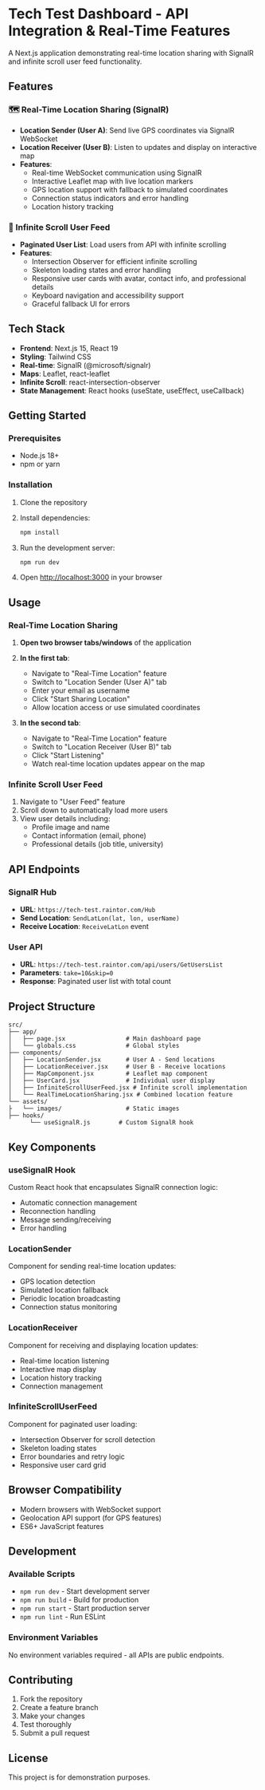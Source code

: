# Tech Test Dashboard - API Integration & Real-Time Features

A Next.js application demonstrating real-time location sharing with SignalR and infinite scroll user feed functionality.

## Features

### 🗺️ Real-Time Location Sharing (SignalR)
- **Location Sender (User A)**: Send live GPS coordinates via SignalR WebSocket
- **Location Receiver (User B)**: Listen to updates and display on interactive map
- **Features**:
  - Real-time WebSocket communication using SignalR
  - Interactive Leaflet map with live location markers
  - GPS location support with fallback to simulated coordinates
  - Connection status indicators and error handling
  - Location history tracking

### 📱 Infinite Scroll User Feed
- **Paginated User List**: Load users from API with infinite scrolling
- **Features**:
  - Intersection Observer for efficient infinite scrolling
  - Skeleton loading states and error handling
  - Responsive user cards with avatar, contact info, and professional details
  - Keyboard navigation and accessibility support
  - Graceful fallback UI for errors

## Tech Stack

- **Frontend**: Next.js 15, React 19
- **Styling**: Tailwind CSS
- **Real-time**: SignalR (@microsoft/signalr)
- **Maps**: Leaflet, react-leaflet
- **Infinite Scroll**: react-intersection-observer
- **State Management**: React hooks (useState, useEffect, useCallback)

## Getting Started

### Prerequisites
- Node.js 18+ 
- npm or yarn

### Installation

1. Clone the repository
2. Install dependencies:
   ```bash
   npm install
   ```

3. Run the development server:
   ```bash
   npm run dev
   ```

4. Open [http://localhost:3000](http://localhost:3000) in your browser

## Usage

### Real-Time Location Sharing

1. **Open two browser tabs/windows** of the application
2. **In the first tab**:
   - Navigate to "Real-Time Location" feature
   - Switch to "Location Sender (User A)" tab
   - Enter your email as username
   - Click "Start Sharing Location"
   - Allow location access or use simulated coordinates

3. **In the second tab**:
   - Navigate to "Real-Time Location" feature  
   - Switch to "Location Receiver (User B)" tab
   - Click "Start Listening"
   - Watch real-time location updates appear on the map

### Infinite Scroll User Feed

1. Navigate to "User Feed" feature
2. Scroll down to automatically load more users
3. View user details including:
   - Profile image and name
   - Contact information (email, phone)
   - Professional details (job title, university)

## API Endpoints

### SignalR Hub
- **URL**: `https://tech-test.raintor.com/Hub`
- **Send Location**: `SendLatLon(lat, lon, userName)`
- **Receive Location**: `ReceiveLatLon` event

### User API
- **URL**: `https://tech-test.raintor.com/api/users/GetUsersList`
- **Parameters**: `take=10&skip=0`
- **Response**: Paginated user list with total count

## Project Structure

```
src/
├── app/
│   ├── page.jsx                 # Main dashboard page
│   └── globals.css              # Global styles
├── components/
│   ├── LocationSender.jsx       # User A - Send locations
│   ├── LocationReceiver.jsx     # User B - Receive locations
│   ├── MapComponent.jsx         # Leaflet map component
│   ├── UserCard.jsx             # Individual user display
│   ├── InfiniteScrollUserFeed.jsx # Infinite scroll implementation
│   └── RealTimeLocationSharing.jsx # Combined location feature
└── assets/
├   └── images/                  # Static images
├── hooks/
      └── useSignalR.js        # Custom SignalR hook
```

## Key Components

### useSignalR Hook
Custom React hook that encapsulates SignalR connection logic:
- Automatic connection management
- Reconnection handling
- Message sending/receiving
- Error handling

### LocationSender
Component for sending real-time location updates:
- GPS location detection
- Simulated location fallback
- Periodic location broadcasting
- Connection status monitoring

### LocationReceiver  
Component for receiving and displaying location updates:
- Real-time location listening
- Interactive map display
- Location history tracking
- Connection management

### InfiniteScrollUserFeed
Component for paginated user loading:
- Intersection Observer for scroll detection
- Skeleton loading states
- Error boundaries and retry logic
- Responsive user card grid

## Browser Compatibility

- Modern browsers with WebSocket support
- Geolocation API support (for GPS features)
- ES6+ JavaScript features

## Development

### Available Scripts

- `npm run dev` - Start development server
- `npm run build` - Build for production
- `npm run start` - Start production server
- `npm run lint` - Run ESLint

### Environment Variables

No environment variables required - all APIs are public endpoints.

## Contributing

1. Fork the repository
2. Create a feature branch
3. Make your changes
4. Test thoroughly
5. Submit a pull request

## License

This project is for demonstration purposes.